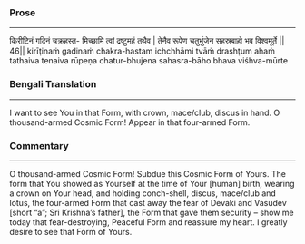 ### Prose 
 --- 
किरीटिनं गदिनं चक्रहस्त-
मिच्छामि त्वां द्रष्टुमहं तथैव |
तेनैव रूपेण चतुर्भुजेन
सहस्रबाहो भव विश्वमूर्ते || 46||
kirīṭinaṁ gadinaṁ chakra-hastam
ichchhāmi tvāṁ draṣhṭum ahaṁ tathaiva
tenaiva rūpeṇa chatur-bhujena
sahasra-bāho bhava viśhva-mūrte

### Bengali Translation 
 --- 
I want to see You in that Form, with crown, mace/club, discus in hand. O thousand-armed Cosmic Form! Appear in that four-armed Form. 

### Commentary 
 --- 
O thousand-armed Cosmic Form! Subdue this Cosmic Form of Yours. The form that You showed as Yourself at the time of Your [human] birth, wearing a crown on Your head, and holding conch-shell, discus, mace/club and lotus, the four-armed Form that cast away the fear of Devaki and Vasudev [short “a”; Sri Krishna’s father], the Form that gave them security – show me today that fear-destroying, Peaceful Form and reassure my heart. I greatly desire to see that Form of Yours. 
